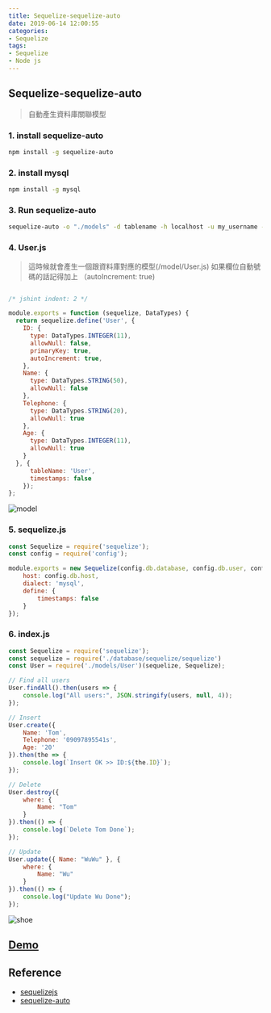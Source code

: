```yaml
---
title: Sequelize-sequelize-auto
date: 2019-06-14 12:00:55
categories:
- Sequelize
tags:
- Sequelize
- Node js
---
```


## Sequelize-sequelize-auto

> 自動產生資料庫關聯模型

### 1. install sequelize-auto

``` bash
npm install -g sequelize-auto
```

### 2. install mysql

``` bash
npm install -g mysql
```

### 3. Run sequelize-auto

```bash
sequelize-auto -o "./models" -d tablename -h localhost -u my_username -p 5432 -x my_password -e mysql
```

### 4. User.js

> 這時候就會產生一個跟資料庫對應的模型(/model/User.js)
> 如果欄位自動號碼的話記得加上 （autoIncrement: true)

```javascript

/* jshint indent: 2 */

module.exports = function (sequelize, DataTypes) {
  return sequelize.define('User', {
    ID: {
      type: DataTypes.INTEGER(11),
      allowNull: false,
      primaryKey: true,
      autoIncrement: true,
    },
    Name: {
      type: DataTypes.STRING(50),
      allowNull: false
    },
    Telephone: {
      type: DataTypes.STRING(20),
      allowNull: true
    },
    Age: {
      type: DataTypes.INTEGER(11),
      allowNull: true
    }
  }, {
      tableName: 'User',
      timestamps: false
    });
};

```

![model](./2019-06-14-15-43-05.png)

### 5. sequelize.js

```javascript
const Sequelize = require('sequelize');
const config = require('config');

module.exports = new Sequelize(config.db.database, config.db.user, config.db.password, {
    host: config.db.host,
    dialect: 'mysql',
    define: {
        timestamps: false
    }
});

```

### 6. index.js

```javascript
const Sequelize = require('sequelize');
const sequelize = require('./database/sequelize/sequelize')
const User = require('./models/User')(sequelize, Sequelize);

// Find all users
User.findAll().then(users => {
    console.log("All users:", JSON.stringify(users, null, 4));
});

// Insert
User.create({
    Name: 'Tom',
    Telephone: '09097895541s',
    Age: '20'
}).then(the => {
    console.log(`Insert OK >> ID:${the.ID}`);
});

// Delete
User.destroy({
    where: {
        Name: "Tom"
    }
}).then(() => {
    console.log(`Delete Tom Done`);
});

// Update
User.update({ Name: "WuWu" }, {
    where: {
        Name: "Wu"
    }
}).then(() => {
    console.log("Update Wu Done");
});

```

![shoe](./2019-06-14-15-46-33.png)

## [Demo](https://github.com/ste5022424/sequelize_demo.git)

## Reference

* [sequelizejs](http://docs.sequelizejs.com/manual/getting-started.html)
* [sequelize-auto](https://github.com/sequelize/sequelize-auto)
